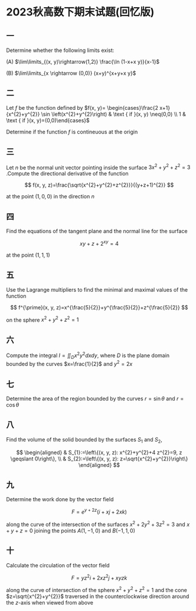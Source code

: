 # 2023秋高数下期末试题(回忆版)

## 一

Determine whether the following limits exist:

(A) $\lim\limits_{(x, y)\rightarrow(1,2)} \frac{\ln (1-x+x y)}{x-1}$

(B)  $\lim\limits_{x \rightarrow (0,0)} (x+y)^{x+y+x y}$

## 二

Let $f$ be the function defined by $f(x, y)= \begin{cases}\frac{2 x+1}{x^{2}+y^{2}} \sin \left(x^{2}+y^{2}\right) & \text { if }(x, y) \neq(0,0) \\ 1 & \text { if }(x, y)=(0,0)\end{cases}$

Determine if the function $f$ is contineuous at the origin

## 三

Let $n$ be the normal unit vector pointing inside the surface $3 x^{2}+y^{2}+z^{2}=3$ .Compute the directional derivative of the function

$$
f(x, y, z)=\frac{\sqrt{x^{2}+y^{2}+z^{2}}}{(y+z+1)^{2}}
$$

at the point $(1,0,0)$ in the direction $n$

## 四

Find the equations of the tangent plane and the normal line for the surface

$$
x y+z+2^{x y}=4
$$

at the point $(1,1,1)$

## 五

Use the Lagrange multipliers to find the minimal and maximal values of the function

$$
f^{\prime}(x, y, z)=x^{\frac{5}{2}}+y^{\frac{5}{2}}+z^{\frac{5}{2}}
$$

on the sphere $x^{2}+y^{2}+z^{2}=1$

## 六

Compute the integral $I=\iint_{D} x^{2} y^{2} d x d y$,  where $D$ is the plane domain bounded by the curves $x=\frac{1}{2}$ and $y^{2}=2 x$

## 七

Determine the area of the region bounded by the curves $r=\sin \theta$ and $r=\cos \theta$

## 八

Find the volume of the solid bounded by the surfaces $S_{1}$ and $S_{2}$,

$$
\begin{aligned}
& S_{1}:=\left\{(x, y, z): x^{2}+y^{2}+4 z^{2}=9, z \geqslant 0\right\}, \\
& S_{2}:=\left\{(x, y, z): z=\sqrt{x^{2}+y^{2}}\right\}
\end{aligned}
$$

## 九

Determine the work done by the vector field

$$
F=e^{y+2 z}(i+x j+2 x k)
$$

along the curve of the intersection of the surfaces $x^{2}+2 y^{2}+3 z^{2}=3$ and $x+y+z=0$ joining the points $A(1,-1,0)$ and $B(-1,1,0)$

## 十

Calculate the circulation of the vector field

$$
F=y z^{2} i+2 x z^{2} j+x y z k
$$

along the curve of intersection of the sphere $x^{2}+y^{2}+z^{2}=1$ and the cone $z=\sqrt{x^{2}+y^{2}}$ traversed in the counterclockwise direction around the $z$-axis when viewed from above
